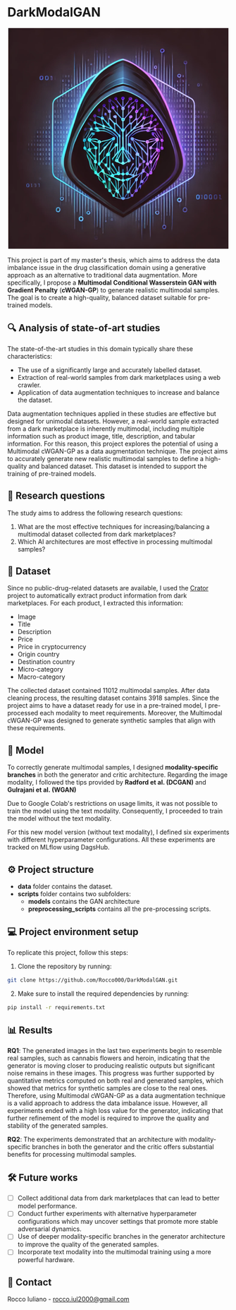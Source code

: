 # DarkModalGAN
  <p align="center">
    <img src="https://github.com/Rocco000/DarkModalGAN/blob/c0a2a15c37be67b60e5b662ddbeda8389e0ca0bb/logoDarkModalGAN.png" alt="DarkModalGAN Logo" width="500">
  </p>

  This project is part of my master's thesis, which aims to address the data imbalance issue in the drug classification domain using a generative approach as an alternative to traditional data augmentation. More specifically, I propose a **Multimodal Conditional Wasserstein GAN with Gradient Penalty** (**cWGAN-GP**) to generate realistic multimodal samples. The goal is to create a high-quality, balanced dataset suitable for pre-trained models.

## 🔍 Analysis of state-of-art studies
  The state-of-the-art studies in this domain typically share these characteristics:
  * The use of a significantly large and accurately labelled dataset.
  * Extraction of real-world samples from dark marketplaces using a web crawler.
  * Application of data augmentation techniques to increase and balance the dataset.
  
  Data augmentation techniques applied in these studies are effective but designed for unimodal datasets. However, a real-world sample extracted from a dark marketplace is inherently multimodal, including multiple information such as product image, title, description, and tabular information. For this reason, this project explores the potential of using a Multimodal cWGAN-GP as a data augmentation technique. The project aims to accurately generate new realistic multimodal samples to define a high-quality and balanced dataset. This dataset is intended to support the training of pre-trained models.

## 🧪 Research questions
  The study aims to address the following research questions:
  1. What are the most effective techniques for increasing/balancing a multimodal dataset collected from dark marketplaces?
  2. Which AI architectures are most effective in processing multimodal samples?

## 📂 Dataset
  Since no public-drug-related datasets are available, I used the [Crator](https://github.com/Rocco000/Crator) project to automatically extract product information from dark marketplaces. For each product, I extracted this information:
  * Image
  * Title
  * Description
  * Price
  * Price in cryptocurrency
  * Origin country
  * Destination country
  * Micro-category
  * Macro-category

The collected dataset contained 11012 multimodal samples. After data cleaning process, the resulting dataset contains 3918 samples. Since the project aims to have a dataset ready for use in a pre-trained model, I pre-processed each modality to meet requirements. Moreover, the Multimodal cWGAN-GP was designed to generate synthetic samples that align with these requirements.

## 🤖 Model
  To correctly generate multimodal samples, I designed **modality-specific branches** in both the generator and critic architecture. Regarding the image modality, I followed the tips provided by **Radford et al. (DCGAN)** and **Gulrajani et al. (WGAN)**

  Due to Google Colab's restrictions on usage limits, it was not possible to train the model using the text modality. Consequently, I proceeded to train the model without the text modality.

  For this new model version (without text modality), I defined six experiments with different hyperparameter configurations. All these experiments are tracked on MLflow using DagsHub.

## ⚙️ ​Project structure
  * **data** folder contains the dataset.
  * **scripts** folder contains two subfolders:
    * **models** contains the GAN architecture
    * **preprocessing_scripts** contains all the pre-processing scripts.
   
## 💻 Project environment setup
  To replicate this project, follow this steps:
  1. Clone the repository by running:
  ```bash
  git clone https://github.com/Rocco000/DarkModalGAN.git
  ```
  2. Make sure to install the required dependencies by running:
  ```bash
  pip install -r requirements.txt
  ```

## 📊 Results
  **RQ1**:
    The generated images in the last two experiments begin to resemble real samples, such as cannabis flowers and heroin, indicating that the generator is moving closer to producing realistic outputs but significant noise remains in these images.  This progress was further supported by quantitative metrics computed on both real and generated samples, which showed that metrics for synthetic samples are close to the real ones. Therefore, using Multimodal cWGAN-GP as a data augmentation technique is a valid approach to address the data imbalance issue. However, all experiments ended with a high loss value for the generator, indicating that further refinement of the model is required to improve the quality and stability of the generated samples.
    
  **RQ2**:
    The experiments demonstrated that an architecture with modality-specific branches in both the generator and the critic offers substantial benefits for processing multimodal samples.

## 🛠️ Future works
  - [ ] Collect additional data from dark marketplaces that can lead to better model performance.
  - [ ] Conduct further experiments with alternative hyperparameter configurations which may uncover settings that promote more stable adversarial dynamics.
  - [ ] Use of deeper modality-specific branches in the generator architecture to improve the quality of the generated samples.
  - [ ] Incorporate text modality into the multimodal training using a more powerful hardware.

## 📧 ​Contact
  Rocco Iuliano - rocco.iul2000@gmail.com
